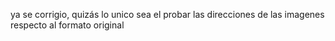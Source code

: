 ya se corrigio, quizás lo unico sea el probar las direcciones de las imagenes respecto al formato original 
